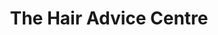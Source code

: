 ---
title: "The Hair Advice Centre"
url: /hayling-island/the-hair-advice-centre/
shop: hairdresser
---
